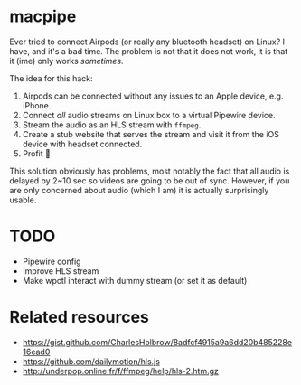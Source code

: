 # macpipe
Ever tried to connect Airpods (or really any bluetooth headset) on Linux? I have, and it's a bad time. The problem is not that it does not work, it is that it (ime) only works _sometimes_.

The idea for this hack:
1. Airpods can be connected without any issues to an Apple device, e.g. iPhone.
2. Connect _all_ audio streams on Linux box to a virtual Pipewire device.
3. Stream the audio as an HLS stream with `ffmpeg`.
4. Create a stub website that serves the stream and visit it from the iOS device with headset connected.
5. Profit 🤪

This solution obviously has problems, most notably the fact that all audio is delayed by 2~10 sec so videos are going to be out of sync.
However, if you are only concerned about audio (which I am) it is actually surprisingly usable.

# TODO
* Pipewire config
* Improve HLS stream
* Make wpctl interact with dummy stream (or set it as default)

# Related resources
* https://gist.github.com/CharlesHolbrow/8adfcf4915a9a6dd20b485228e16ead0
* https://github.com/dailymotion/hls.js
* http://underpop.online.fr/f/ffmpeg/help/hls-2.htm.gz
